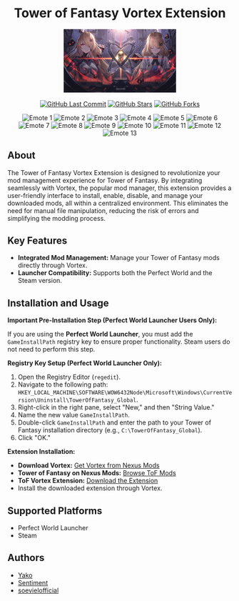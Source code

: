 <h1 align="center">Tower of Fantasy Vortex Extension</h1>

<p align="center">
  <img src="game-toweroffantasy/gameart.png" alt="Tower of Fantasy Header" width="50%" style="max-width: 600px;">
</p>

<p align="center">
  <a href="https://github.com/soevielofficial/tof-vortex-library"><img src="https://img.shields.io/github/last-commit/soevielofficial/tof-vortex-library?style=for-the-badge&logo=github&color=blueviolet" alt="GitHub Last Commit"></a>
  <a href="https://github.com/soevielofficial/tof-vortex-library"><img src="https://img.shields.io/github/stars/soevielofficial/tof-vortex-library?style=for-the-badge&logo=github&color=blueviolet" alt="GitHub Stars"></a>
  <a href="https://github.com/soevielofficial/tof-vortex-library"><img src="https://img.shields.io/github/forks/soevielofficial/tof-vortex-library?style=for-the-badge&logo=github&color=blueviolet" alt="GitHub Forks"></a>
</p>

<p align="center">
  <img src="https://cdn.7tv.app/emote/6319eda18cf0978e2955940a/4x.webp" alt="Emote 1" width="64">
  <img src="https://cdn.7tv.app/emote/65c2a83580e016b01c359f65/4x.webp" alt="Emote 2" width="64">
  <img src="https://cdn.7tv.app/emote/65e9d1e229529a686c12634b/4x.webp" alt="Emote 3" width="64">
  <img src="https://cdn.7tv.app/emote/63f8101de5d9925da811ed58/4x.webp" alt="Emote 4" width="64">
  <img src="https://cdn.7tv.app/emote/01GWCZMEGG0006KHZGAGZM5BAV/4x.webp" alt="Emote 5" width="64">
  <img src="https://cdn.7tv.app/emote/01GXV4H870000EWVRD9JZZB76G/4x.webp" alt="Emote 6" width="64">
  <img src="https://cdn.7tv.app/emote/01GWE3VHAR000DK9PQK54JBM4M/4x.webp" alt="Emote 7" width="64">
  <img src="https://cdn.7tv.app/emote/01GWE4QZFR0000XWTYFAW9YAED/4x.webp" alt="Emote 8" width="64">
  <img src="https://cdn.7tv.app/emote/01GWET29F80005S46PF4C5GDQQ/4x.webp" alt="Emote 9" width="64">
  <img src="https://cdn.7tv.app/emote/01H418TR2R0003PH84VNH1WX4A/4x.webp" alt="Emote 10" width="64">
  <img src="https://cdn.7tv.app/emote/01GWE304C8000BBBSQZ8325VEW/4x.webp" alt="Emote 11" width="64">
  <img src="https://cdn.7tv.app/emote/01H24WG14R000651A0D191B99H/4x.webp" alt="Emote 12" width="64">
  <img src="https://cdn.7tv.app/emote/01H5H4ARXG000DG2QEG620AHXD/4x.webp" alt="Emote 13" width="64">
</p>

## About

The Tower of Fantasy Vortex Extension is designed to revolutionize your mod management experience for Tower of Fantasy. By integrating seamlessly with Vortex, the popular mod manager, this extension provides a user-friendly interface to install, enable, disable, and manage your downloaded mods, all within a centralized environment. This eliminates the need for manual file manipulation, reducing the risk of errors and simplifying the modding process.

## Key Features

* **Integrated Mod Management:** Manage your Tower of Fantasy mods directly through Vortex.
* **Launcher Compatibility:** Supports both the Perfect World and the Steam version.

## Installation and Usage

**Important Pre-Installation Step (Perfect World Launcher Users Only):**

If you are using the **Perfect World Launcher**, you must add the `GameInstallPath` registry key to ensure proper functionality. Steam users do not need to perform this step.

**Registry Key Setup (Perfect World Launcher Only):**

1.  Open the Registry Editor (`regedit`).
2.  Navigate to the following path: `HKEY_LOCAL_MACHINE\SOFTWARE\WOW6432Node\Microsoft\Windows\CurrentVersion\Uninstall\TowerOfFantasy_Global`.
3.  Right-click in the right pane, select "New," and then "String Value."
4.  Name the new value `GameInstallPath`.
5.  Double-click `GameInstallPath` and enter the path to your Tower of Fantasy installation directory (e.g., `C:\TowerOfFantasy_Global`).
6.  Click "OK."

**Extension Installation:**

* **Download Vortex:** [Get Vortex from Nexus Mods](https://www.nexusmods.com/about/vortex/)
* **Tower of Fantasy on Nexus Mods:** [Browse ToF Mods](https://www.nexusmods.com/toweroffantasy)
* **ToF Vortex Extension:** [Download the Extension](https://www.nexusmods.com/site/mods/793)
* Install the downloaded extension through Vortex.

## Supported Platforms

* Perfect World Launcher
* Steam

## Authors

* [Yako](https://github.com/Yako4341)
* [Sentiment](https://github.com/Anomalous-Sentiment)
* [soevielofficial](https://www.github.com/soevielofficial)